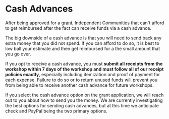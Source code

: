 # Cash Advances

After being approved for a [grant](https://github.com/bridgefoundry/operations/tree/master/grants), Independent Communities that can't afford to get reimbursed after the fact can receive funds via a cash advance.

The big downside of a cash advance is that you will need to send back any extra money that you did not spend. If you can afford to do so, it is best to low ball your estimate and then get reimbursed for a the small amount that you go over.

If you opt to receive a cash advance, you must **submit all receipts from the workshop within 7 days of the workshop and must follow all of our receipt policies exactly**, especially including itemization and proof of payment for each expense. Failure to do so or to return unused funds will prevent you from being able to receive another cash advance for future workshops.

If you select the cash advance option on the grant application, we will reach out to you about how to send you the money. We are currently investigating the best options for sending cash advances, but at this time we anticipate check and PayPal being the two primary options. 
